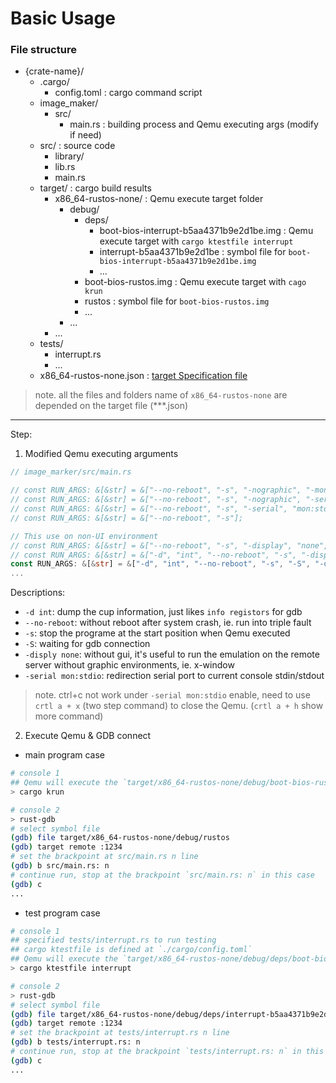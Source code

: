 # Basic Usage

### File structure
* {crate-name}/
    + .cargo/
        - config.toml : cargo command script
    + image_maker/
        - src/
            - main.rs : building process and Qemu executing args (modify if need)
    + src/ : source code
        - library/
        - lib.rs
        - main.rs
    + target/ : cargo build results
        - x86_64-rustos-none/ : Qemu execute target folder
            - debug/
                - deps/
                    - boot-bios-interrupt-b5aa4371b9e2d1be.img : Qemu execute target with `cargo ktestfile interrupt`
                    - interrupt-b5aa4371b9e2d1be : symbol file for `boot-bios-interrupt-b5aa4371b9e2d1be.img`
                    - ...
                - boot-bios-rustos.img : Qemu execute target with `cago krun`
                - rustos : symbol file for `boot-bios-rustos.img`
                - ...
            - ...
        - ...
    + tests/
        - interrupt.rs
        - ...
    + x86_64-rustos-none.json : [target Specification file](https://os.phil-opp.com/minimal-rust-kernel/#target-specification) 

> note. all the files and folders name of `x86_64-rustos-none` are depended on the target file (***.json)

---
Step:
1. Modified Qemu executing arguments
```rust
// image_marker/src/main.rs

// const RUN_ARGS: &[&str] = &["--no-reboot", "-s", "-nographic", "-monitor", "telnet::45454,server,nowait", "-serial", "mon:stdio"];
// const RUN_ARGS: &[&str] = &["--no-reboot", "-s", "-nographic", "-serial", "mon:stdio"];
// const RUN_ARGS: &[&str] = &["--no-reboot", "-s", "-serial", "mon:stdio"];
// const RUN_ARGS: &[&str] = &["--no-reboot", "-s"];

// This use on non-UI environment
// const RUN_ARGS: &[&str] = &["--no-reboot", "-s", "-display", "none", "-serial", "mon:stdio"];
// const RUN_ARGS: &[&str] = &["-d", "int", "--no-reboot", "-s", "-display", "none", "-serial", "mon:stdio"];
const RUN_ARGS: &[&str] = &["-d", "int", "--no-reboot", "-s", "-S", "-display", "none", "-serial", "mon:stdio"];
...

```

Descriptions:
 - `-d int`: dump the cup information, just likes `info registors` for gdb
 - `--no-reboot`: without reboot after system crash, ie. run into triple fault
 - `-s`: stop the programe at the start position when Qemu executed
 - `-S`: waiting for gdb connection
 - `-disply none`: without gui, it's useful to run the emulation on the remote server without graphic environments, ie. x-window
 - `-serial mon:stdio`: redirection serial port to current console stdin/stdout

> note. ctrl+c not work under `-serial mon:stdio` enable, need to use `crtl a + x` (two step command) to close the Qemu. (`crtl a + h` show more command)


2. Execute Qemu & GDB connect

 * main program case
 ```bash
 # console 1
 ## Qemu will execute the `target/x86_64-rustos-none/debug/boot-bios-rustos.img
 > cargo krun

 # console 2
 > rust-gdb
 # select symbol file
 (gdb) file target/x86_64-rustos-none/debug/rustos
 (gdb) target remote :1234
 # set the brackpoint at src/main.rs n line
 (gdb) b src/main.rs: n
 # continue run, stop at the brackpoint `src/main.rs: n` in this case
 (gdb) c
 ...

 ```


  * test program case
 ```bash
 # console 1
 ## specified tests/interrupt.rs to run testing
 ## cargo ktestfile is defined at `./cargo/config.toml`
 ## Qemu will execute the `target/x86_64-rustos-none/debug/deps/boot-bios-interrupt-b5aa4371b9e2d1be.img`
 > cargo ktestfile interrupt

 # console 2
 > rust-gdb
 # select symbol file
 (gdb) file target/x86_64-rustos-none/debug/deps/interrupt-b5aa4371b9e2d1be
 (gdb) target remote :1234
 # set the brackpoint at tests/interrupt.rs n line
 (gdb) b tests/interrupt.rs: n
 # continue run, stop at the brackpoint `tests/interrupt.rs: n` in this case
 (gdb) c
 ...
 
 ```